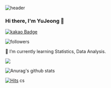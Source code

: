 ![header](https://capsule-render.vercel.app/api?type=wave&color=auto&height=300&section=header&text=capsule%20render&fontSize=90)

### Hi there, I'm YuJeong 👋 

[![kakao Badge](https://img.shields.io/badge/Kakao-#FFCD00?style=flat-square&logo=Kakao&logoColor=white&link=eeyem@kakao.com)](eeyem@kakao.com)

![followers](https://img.shields.io/github/followers/syj970?color=lightgrey&label=followers&style=social)


🌱 I’m currently learning Statistics, Data Analysis.

 
 
 <img src="https://img.shields.io/badge/Python-#3776AB?style=flat&logo=Python&logoColor=white">
 
![Anurag's github stats](https://github-readme-stats.vercel.app/api?username=syj970&show_icons=true&theme=cobalt)



[![Hits](https://hits.seeyoufarm.com/api/count/incr/badge.svg?url=https%3A%2F%2Fgithub.com%2Fsyj970&count_bg=%2379C83D&title_bg=%23555555&icon=&icon_color=%23E7E7E7&title=hits&edge_flat=false)](https://hits.seeyoufarm.com)
cs






<!--
**syj970/syj970** is a ✨ _special_ ✨ repository because its `README.md` (this file) appears on your GitHub profile.

Here are some ideas to get you started:

- 🔭 I’m currently working on ...
- 👯 I’m looking to collaborate on ...
- 🤔 I’m looking for help with ...
- 💬 Ask me about ...
- 📫 How to reach me: ...
- 😄 Pronouns: ...
- ⚡ Fun fact: ...
-->


